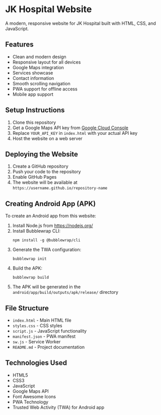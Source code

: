 # JK Hospital Website

A modern, responsive website for JK Hospital built with HTML, CSS, and JavaScript.

## Features

- Clean and modern design
- Responsive layout for all devices
- Google Maps integration
- Services showcase
- Contact information
- Smooth scrolling navigation
- PWA support for offline access
- Mobile app support

## Setup Instructions

1. Clone this repository
2. Get a Google Maps API key from [Google Cloud Console](https://console.cloud.google.com/)
3. Replace `YOUR_API_KEY` in `index.html` with your actual API key
4. Host the website on a web server

## Deploying the Website

1. Create a GitHub repository
2. Push your code to the repository
3. Enable GitHub Pages
4. The website will be available at `https://username.github.io/repository-name`

## Creating Android App (APK)

To create an Android app from this website:

1. Install Node.js from https://nodejs.org/
2. Install Bubblewrap CLI:
   ```
   npm install -g @bubblewrap/cli
   ```
3. Generate the TWA configuration:
   ```
   bubblewrap init
   ```
4. Build the APK:
   ```
   bubblewrap build
   ```
5. The APK will be generated in the `android/app/build/outputs/apk/release/` directory

## File Structure

- `index.html` - Main HTML file
- `styles.css` - CSS styles
- `script.js` - JavaScript functionality
- `manifest.json` - PWA manifest
- `sw.js` - Service Worker
- `README.md` - Project documentation

## Technologies Used

- HTML5
- CSS3
- JavaScript
- Google Maps API
- Font Awesome Icons
- PWA Technology
- Trusted Web Activity (TWA) for Android app
